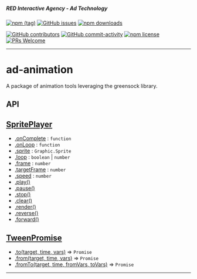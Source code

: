##### RED Interactive Agency - Ad Technology

[![npm (tag)](https://img.shields.io/npm/v/@ff0000-ad-tech%2Fad-animation.svg?style=flat-square)](https://www.npmjs.com/package/@ff0000-ad-tech%2Fad-animation)
[![GitHub issues](https://img.shields.io/github/issues/ff0000-ad-tech/ad-animation.svg?style=flat-square)](https://github.com/ff0000-ad-tech/ad-animation)
[![npm downloads](https://img.shields.io/npm/dm/@ff0000-ad-tech%2Fad-animation.svg?style=flat-square)](https://www.npmjs.com/package/@ff0000-ad-tech%2Fad-animation)

[![GitHub contributors](https://img.shields.io/github/contributors/ff0000-ad-tech/ad-animation.svg?style=flat-square)](https://github.com/ff0000-ad-tech/ad-animation/graphs/contributors/)
[![GitHub commit-activity](https://img.shields.io/github/commit-activity/y/ff0000-ad-tech/ad-animation.svg?style=flat-square)](https://github.com/ff0000-ad-tech/ad-animation/commits/master)
[![npm license](https://img.shields.io/npm/l/@ff0000-ad-tech%2Fad-animation.svg?style=flat-square)](https://github.com/ff0000-ad-tech/ad-animation/blob/master/LICENSE)
[![PRs Welcome](https://img.shields.io/badge/PRs-welcome-brightgreen.svg?style=flat-square)](http://makeapullrequest.com)

* * *

# ad-animation

A package of animation tools leveraging the greensock library.

## API 

## <a name="SpritePlayer" href="./docs/SpritePlayer.md">SpritePlayer</a>
* <a href="./docs/SpritePlayer.md#SpritePlayer.onComplete">.onComplete</a> : <code>function</code>
* <a href="./docs/SpritePlayer.md#SpritePlayer.onLoop">.onLoop</a> : <code>function</code>
* <a href="./docs/SpritePlayer.md#SpritePlayer.sprite">.sprite</a> : <code>Graphic.Sprite</code>
* <a href="./docs/SpritePlayer.md#SpritePlayer.loop">.loop</a> : <code>boolean</code> \| <code>number</code>
* <a href="./docs/SpritePlayer.md#SpritePlayer.frame">.frame</a> : <code>number</code>
* <a href="./docs/SpritePlayer.md#SpritePlayer.targetFrame">.targetFrame</a> : <code>number</code>
* <a href="./docs/SpritePlayer.md#SpritePlayer.speed">.speed</a> : <code>number</code>
* <a href="./docs/SpritePlayer.md#SpritePlayer.play">.play()</a>
* <a href="./docs/SpritePlayer.md#SpritePlayer.pause">.pause()</a>
* <a href="./docs/SpritePlayer.md#SpritePlayer.stop">.stop()</a>
* <a href="./docs/SpritePlayer.md#SpritePlayer.clear">.clear()</a>
* <a href="./docs/SpritePlayer.md#SpritePlayer.render">.render()</a>
* <a href="./docs/SpritePlayer.md#SpritePlayer.reverse">.reverse()</a>
* <a href="./docs/SpritePlayer.md#SpritePlayer.forward">.forward()</a>
## <a name="TweenPromise" href="./docs/TweenPromise.md">TweenPromise</a>
* <a href="./docs/TweenPromise.md#TweenPromise.to">.to(target, time, vars)</a> ⇒ <code>Promise</code>
* <a href="./docs/TweenPromise.md#TweenPromise.from">.from(target, time, vars)</a> ⇒ <code>Promise</code>
* <a href="./docs/TweenPromise.md#TweenPromise.fromTo">.fromTo(target, time, fromVars, toVars)</a> ⇒ <code>Promise</code>


* * *